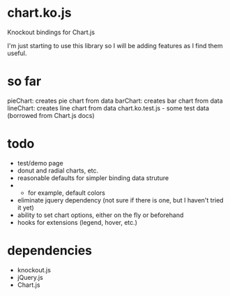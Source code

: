 chart.ko.js
===========

Knockout bindings for Chart.js

I'm just starting to use this library so I will be adding features as I find them useful.

so far
=======
pieChart: creates pie chart from data
barChart: creates bar chart from data
lineChart: creates line chart from data
chart.ko.test.js - some test data (borrowed from Chart.js docs)

todo
=====
- test/demo page
- donut and radial charts, etc.
- reasonable defaults for simpler binding data struture
- - for example, default colors
- eliminate jquery dependency (not sure if there is one, but I haven't tried it yet)
- ability to set chart options, either on the fly or beforehand 
- hooks for extensions (legend, hover, etc.)


dependencies
============
- knockout.js
- jQuery.js
- Chart.js
